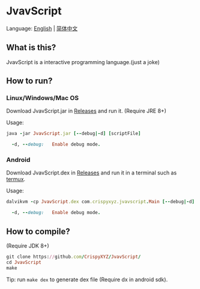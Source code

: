 JvavScript
================

Language: [English](https://github.com/CrispyXYZ/JvavScript/) | [简体中文](https://github.com/CrispyXYZ/JvavScript/README-zh.md)

## What is this?

JvavScript is a interactive programming language.(just a joke)

## How to run?

### Linux/Windows/Mac OS

Download JvavScript.jar in [Releases](https://github.com/CrispyXYZ/JvavScript/releases/) and run it. (Require JRE 8+)

Usage:
```ruby
java -jar JvavScript.jar [--debug|-d] [scriptFile]

  -d, --debug:   Enable debug mode.
```

### Android

Download JvavScript.dex in [Releases](https://github.com/crispyXYZ/JvavScript/releases/) and run it in a terminal such as [termux](https://termux.com/).

Usage:
```ruby
dalvikvm -cp JvavScript.dex com.crispyxyz.jvavscript.Main [--debug|-d] [scriptFile]

  -d, --debug:   Enable debug mode.
```

## How to compile?

(Require JDK 8+)
```ruby
git clone https://github.com/CrispyXYZ/JvavScript/
cd JvavScript
make
```
Tip: run `make dex` to generate dex file (Require dx in android sdk).
